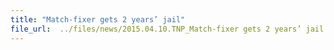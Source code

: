 ```yaml
---
title: "Match-fixer gets 2 years’ jail"
file_url:  ../files/news/2015.04.10.TNP_Match-fixer gets 2 years’ jail.pdf
---
```

